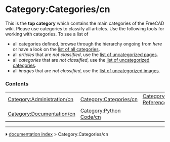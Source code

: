 # Category:Categories/cn
This is the **top category** which contains the main categories of the FreeCAD wiki. Please use categories to classify all articles. Use the following tools for working with categories. To see a list of

-   all categories defined, browse through the hierarchy ongoing from *here* or have a look on the [list of all categories](Special_Categories.md).
-   all *articles* that are *not classified*, use the [list of uncategorized pages](Special_Uncategorizedpages.md).
-   all *categories* that are *not classified*, use the [list of uncategorized categories](Special_Uncategorizedcategories.md).
-   all *images* that are *not classified*, use the [list of uncategorized images](Special_Uncategorizedimages.md).

### Contents

|     |     |     |
| --- | --- | --- |
| [Category:Administration/cn](Category_Administration/cn.md) | [Category:Categories/cn](Category_Categories/cn.md) | [Category:Command Reference/cn](Category_Command_Reference/cn.md) |
| [Category:Documentation/cn](Category_Documentation/cn.md) | [Category:Python Code/cn](Category_Python_Code/cn.md) |



---
⏵ [documentation index](../README.md) > Category:Categories/cn
